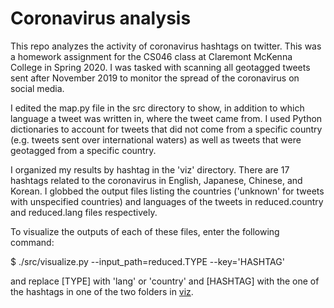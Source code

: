 # Coronavirus analysis

This repo analyzes the activity of coronavirus hashtags on twitter. This was a homework assignment for the CS046 class at Claremont McKenna College in Spring 2020. I was tasked with scanning all geotagged tweets sent after November 2019 to monitor the spread of the coronavirus on social media.

I edited the map.py file in the src directory to show, in addition to which language a tweet was written in, where the tweet came from. I used Python dictionaries to account for tweets that did not come from a specific country (e.g. tweets sent over international waters) as well as tweets that were geotagged from a specific country. 

I organized my results by hashtag in the 'viz' directory. There are 17 hashtags related to the coronavirus in English, Japanese, Chinese, and Korean. I globbed the output files listing the countries ('unknown' for tweets with unspecified countries) and languages of the tweets in reduced.country and reduced.lang files respectively.

To visualize the outputs of each of these files, enter the following command:

$ ./src/visualize.py --input_path=reduced.TYPE --key='HASHTAG'

and replace [TYPE] with 'lang' or 'country' and [HASHTAG] with the one of the hashtags in one of the two folders in [viz](viz).    
